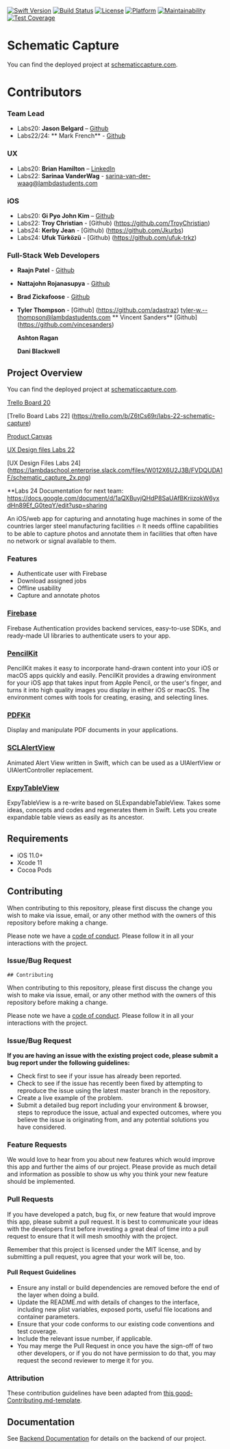 [![Swift Version][swift-image]][swift-url]
[![Build Status][travis-image]][travis-url]
[![License][license-image]][license-url]
[![Platform](https://img.shields.io/cocoapods/p/LFAlertController.svg?style=flat)](http://cocoapods.org/pods/LFAlertController)
[![Maintainability](https://api.codeclimate.com/v1/badges/1257e90eac623ca12586/maintainability)](https://codeclimate.com/github/Lambda-School-Labs/schematic-capture-ios)
[![Test Coverage](https://api.codeclimate.com/v1/badges/1257e90eac623ca12586/test_coverage)](https://codeclimate.com/github/Lambda-School-Labs/schematic-capture-ios)

# Schematic Capture

You can find the deployed project at [schematiccapture.com](https://www.schematiccapture.com/).

# Contributors

### Team Lead

- Labs20: **Jason Belgard** – [Github](https://github.com/jbelgard)
- Labs22/24: ** Mark French** -  [Github](https://github.com/mrmarkfrench)

### UX

- Labs20: **Brian Hamilton** – [LinkedIn](https://github.com/BHamilton781)
- Labs22: **Sarinaa VanderWag** - sarina-van-der-waag@lambdastudents.com 


### iOS

- Labs20: **Gi Pyo John Kim** – [Github](https://github.com/GiPyoK)
- Labs22: **Troy Christian** - [Github) (https://github.com/TroyChristian)
- Labs24: **Kerby Jean** - [Github) (https://github.com/Jkurbs)
- Labs24: **Ufuk Türközü** - [Github) (https://github.com/ufuk-trkz)


### Full-Stack Web Developers

- **Raajn Patel** - [Github](https://github.com/raajnpatel)

- **Nattajohn Rojanasupya** - [Github](https://github.com/nattroj)

- **Brad Zickafoose** - [Github](https://github.com/bradzickafoose)

- **Tyler Thompson** - [Github] (https://github.com/adastraz)
                                tyler-w.--thompson@lambdastudents.com
   ** Vincent Sanders** [Github] (https://github.com/vincesanders)
   
   **Ashton Ragan**  
   
   **Dani Blackwell**

## Project Overview

You can find the deployed project at [schematiccapture.com](https://www.schematiccapture.com/).

[Trello Board 20](https://trello.com/b/Amx4wIKW/labs-20-schematic-capture)

[Trello Board Labs 22] (https://trello.com/b/Z6tCs69r/labs-22-schematic-capture)

[Product Canvas](https://www.notion.so/Schematic-Capture-d4594ebf93ff4c6aba7942aea0546fea)

[UX Design files Labs 22](https://www.figma.com/file/cFDM1JqxOSem73IdYGSntU/Schematic-Capture?node-id=0%3A1)

[UX Design Files Labs 24] (https://lambdaschool.enterprise.slack.com/files/W012X6U2J3B/FVDQUDA1F/schematic_capture_2x.png)

**Labs 24 Documentation for next team: https://docs.google.com/document/d/1aQXBuyjQHdP8SaUAfBKriizokW6yxdHn89Ef_G0teqY/edit?usp=sharing 

An iOS/web app for capturing and annotating huge machines in some of the countries larger steel manufacturing facilities 🔥 It needs offline capabilities to be able to capture photos and annotate them in facilities that often have no network or signal available to them.


### Features

-    Authenticate user with Firebase
-    Download assigned jobs
-    Offline usability
-    Capture and annotate photos

### [Firebase](https://firebase.google.com/docs/auth)

Firebase Authentication provides backend services, easy-to-use SDKs, and ready-made UI libraries to authenticate users to your app. 

### [PencilKit](https://developer.apple.com/documentation/pencilkit)

PencilKit makes it easy to incorporate hand-drawn content into your iOS or macOS apps quickly and easily. PencilKit provides a drawing environment for your iOS app that takes input from Apple Pencil, or the user's finger, and turns it into high quality images you display in either iOS or macOS. The environment comes with tools for creating, erasing, and selecting lines.

### [PDFKit](https://developer.apple.com/documentation/pdfkit)

Display and manipulate PDF documents in your applications.

### [SCLAlertView](https://github.com/vikmeup/SCLAlertView-Swift)

Animated Alert View written in Swift, which can be used as a UIAlertView or UIAlertController replacement.

### [ExpyTableView](https://github.com/okhanokbay/ExpyTableView)

ExpyTableView is a re-write based on SLExpandableTableView. Takes some ideas, concepts and codes and regenerates them in Swift. Lets you create expandable table views as easily as its ancestor.


## Requirements
-   iOS 11.0+
-   Xcode 11
-   Cocoa Pods

## Contributing

When contributing to this repository, please first discuss the change you wish to make via issue, email, or any other method with the owners of this repository before making a change.

Please note we have a [code of conduct](./CODE_OF_CONDUCT.md). Please follow it in all your interactions with the project.

### Issue/Bug Request

    ## Contributing

When contributing to this repository, please first discuss the change you wish to make via issue, email, or any other method with the owners of this repository before making a change.

Please note we have a [code of conduct](./code_of_conduct.md). Please follow it in all your interactions with the project.

### Issue/Bug Request

 **If you are having an issue with the existing project code, please submit a bug report under the following guidelines:**
 - Check first to see if your issue has already been reported.
 - Check to see if the issue has recently been fixed by attempting to reproduce the issue using the latest master branch in the repository.
 - Create a live example of the problem.
 - Submit a detailed bug report including your environment & browser, steps to reproduce the issue, actual and expected outcomes,  where you believe the issue is originating from, and any potential solutions you have considered.

### Feature Requests

We would love to hear from you about new features which would improve this app and further the aims of our project. Please provide as much detail and information as possible to show us why you think your new feature should be implemented.

### Pull Requests

If you have developed a patch, bug fix, or new feature that would improve this app, please submit a pull request. It is best to communicate your ideas with the developers first before investing a great deal of time into a pull request to ensure that it will mesh smoothly with the project.

Remember that this project is licensed under the MIT license, and by submitting a pull request, you agree that your work will be, too.

#### Pull Request Guidelines

- Ensure any install or build dependencies are removed before the end of the layer when doing a build.
- Update the README.md with details of changes to the interface, including new plist variables, exposed ports, useful file locations and container parameters.
- Ensure that your code conforms to our existing code conventions and test coverage.
- Include the relevant issue number, if applicable.
- You may merge the Pull Request in once you have the sign-off of two other developers, or if you do not have permission to do that, you may request the second reviewer to merge it for you.

### Attribution

These contribution guidelines have been adapted from [this good-Contributing.md-template](https://gist.github.com/PurpleBooth/b24679402957c63ec426).


## Documentation

See [Backend Documentation](https://github.com/Lambda-School-Labs/schematic-capture-be/) for details on the backend of our project.


[swift-image]: https://img.shields.io/badge/swift-5.0-orange.svg
[swift-url]: https://swift.org/
[license-image]: https://img.shields.io/badge/License-MIT-blue.svg
[license-url]: LICENSE
[travis-image]: https://img.shields.io/travis/dbader/node-datadog-metrics/master.svg?style=flat-square
[travis-url]: https://travis-ci.org/dbader/node-datadog-metrics
[codebeat-image]: https://codebeat.co/badges/c19b47ea-2f9d-45df-8458-b2d952fe9dad
[codebeat-url]: https://codebeat.co/projects/github-com-vsouza-awesomeios-com
